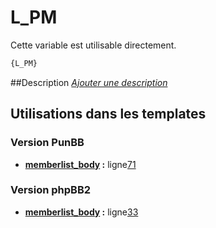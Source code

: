 # L_PM


Cette variable est utilisable directement.

```html
{L_PM}
```

##Description
[*Ajouter une description*](https://fa-tvars.appspot.com/var/L_PM)

## Utilisations dans les templates

### Version PunBB
* __[memberlist_body](../tpl/var/punbb/memberlist_body.md#readme) :__ ligne[71](../tpl/src/punbb/memberlist_body.tpl#L71)

### Version phpBB2
* __[memberlist_body](../tpl/var/subsilver/memberlist_body.md#readme) :__ ligne[33](../tpl/src/subsilver/memberlist_body.tpl#L33)